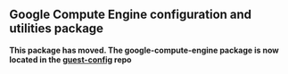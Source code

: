 ## Google Compute Engine configuration and utilities package

**This package has moved. The google-compute-engine package is now located in
the [guest-config](https://github.com/GoogleCloudPlatform/guest-config) repo**
